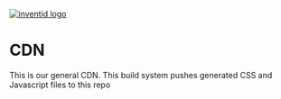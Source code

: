 [![inventid logo](https://cdn.inventid.nl/assets/logo-horizontally-ba8ae38ab1f53863fa4e99b977eaa1c7.png)](http://opensource.inventid.nl)

# CDN

This is our general CDN.
This build system pushes generated CSS and Javascript files to this repo
